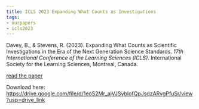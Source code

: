 ```yaml
---
title: ICLS 2023 Expanding What Counts as Investigations
tags: 
- ourpapers
- icls2023
---
```


Davey, B., & Stevens, R. (2023). Expanding What Counts as Scientific Investigations in the Era of the Next Generation Science Standards. _17th International Conference of the Learning Sciences (ICLS)_. International Society for the Learning Sciences, Montreal, Canada.

<a href=“content/DaveyStevens2023.pdf”>read the paper</a>

Download here: https://drive.google.com/file/d/1eoS2Mr_ajVJSybIofQpJsqzARvgPfuSr/view?usp=drive_link


